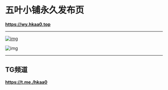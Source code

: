 # 五叶小铺永久发布页
**https://wy.hkaa0.top**

---

[![img](https://github-readme-stats.vercel.app/api?username=hkaa0&show_icons=true&icon_color=FF10B4A0&text_color=718096&bg_color=ffffff&hide_title=true)](https://github.com/hkaa0/hkaa0)

![img](https://profile-counter.glitch.me/hkaa0/count.svg?alt=hkaa0)

---
## TG频道
**https://t.me./hkaa0**
